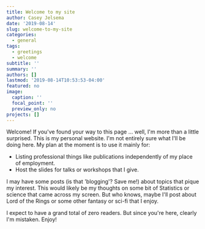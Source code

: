 ```yaml
---
title: Welcome to my site
author: Casey Jelsema
date: '2019-08-14'
slug: welcome-to-my-site
categories:
  - general
tags:
  - greetings
  - welcome
subtitle: ''
summary: ''
authors: []
lastmod: '2019-08-14T10:53:53-04:00'
featured: no
image:
  caption: ''
  focal_point: ''
  preview_only: no
projects: []
---
```



Welcome! If you've found your way to this page ... well, I'm more than a little surprised. This is my personal website. I'm not entirely sure what I'll be doing here. My plan at the moment is to use it mainly for:

- Listing professional things like publications independently of my place of employment.
- Host the slides for talks or workshops that I give.

I may have some posts (is that 'blogging'? Save me!) about topics that pique my interest. This would likely be my thoughts on some bit of Statistics or science that came across my screen. But who knows, maybe I'll post about Lord of the Rings or some other fantasy or sci-fi that I enjoy.

I expect to have a grand total of zero readers. But since you're here, clearly I'm mistaken. Enjoy!
